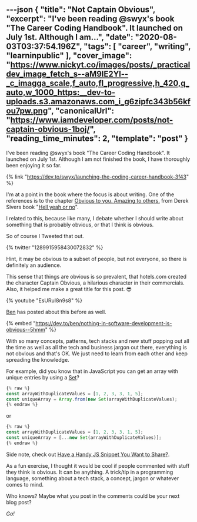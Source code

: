 ---json
{
  "title": "Not Captain Obvious",
  "excerpt": "I've been reading @swyx's book \"The Career Coding Handbook\". It launched on July 1st. Although I am...",
  "date": "2020-08-03T03:37:54.196Z",
  "tags": [
    "career",
    "writing",
    "learninpublic"
  ],
  "cover_image": "https://www.nickyt.co/images/posts/_practicaldev_image_fetch_s--aM9IE2Yl--_c_imagga_scale,f_auto,fl_progressive,h_420,q_auto,w_1000_https:__dev-to-uploads.s3.amazonaws.com_i_g6zipfc343b56kfou7pw.png",
  "canonicalUrl": "https://www.iamdeveloper.com/posts/not-captain-obvious-1boj/",
  "reading_time_minutes": 2,
  "template": "post"
}
---

I've been reading @swyx's book "The Career Coding Handbook". It launched on July 1st. Although I am not finished the book, I have thoroughly been enjoying it so far.

{% link "https://dev.to/swyx/launching-the-coding-career-handbook-3f43" %}

I'm at a point in the book where the focus is about writing. One of the references is to the chapter [Obvious to you. Amazing to others.](https://sivers.org/obvious) from Derek Sivers book "[Hell yeah or no](https://sivers.org/n)".

I related to this, because like many, I debate whether I should write about something that is probably obvious, or that I think is obvious.

So of course I Tweeted that out.

{% twitter "1289915958430072832" %}

Hint, it may be obvious to a subset of people, but not everyone, so there is definitely an audience.

This sense that things are obvious is so prevalent, that hotels.com created the character Captain Obvious, a hilarious character in their commercials. Also, it helped me make a great title for this post. 😎

{% youtube "EsURuI8n9s8" %}

[Ben](https://dev.to/ben) has posted about this before as well.

{% embed "https://dev.to/ben/nothing-in-software-development-is-obvious--5hmm" %}

With so many concepts, patterns, tech stacks and new stuff popping out all the time as well as all the tech and business jargon out there, everything is not obvious and that's OK. We just need to learn from each other and keep spreading the knowledge.

For example, did you know that in JavaScript you can get an array with unique entries by using a [Set](https://developer.mozilla.org/en-US/docs/Web/JavaScript/Reference/Global_Objects/Set)?

```javascript
{% raw %}
const arrayWithDuplicateValues = [1, 2, 3, 3, 1, 5];
const uniqueArray = Array.from(new Set(arrayWithDuplicateValues);
{% endraw %}
```

or

```javascript
{% raw %}
const arrayWithDuplicateValues = [1, 2, 3, 3, 1, 5];
const uniqueArray = [...new Set(arrayWithDuplicateValues)];
{% endraw %}
```

Side note, check out [Have a Handy JS Snippet You Want to Share?](https://dev.to/nickytonline/handy-js-snippets-352f).

As a fun exercise, I thought it would be cool if people commented with stuff they think is obvious. It can be anything. A trick/tip in a programming language, something about a tech stack, a concept, jargon or whatever comes to mind.

Who knows? Maybe what you post in the comments could be your next blog post?

<em>Go!</em>
